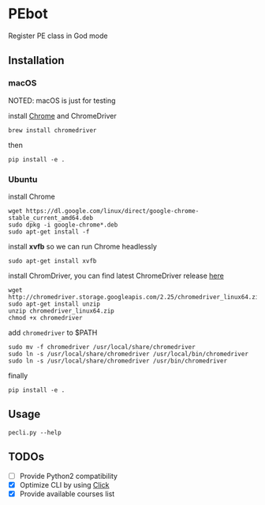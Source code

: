 # PEbot
Register PE class in God mode
## Installation
### macOS
NOTED: macOS is just for testing

install [Chrome](https://www.google.com/chrome/browser/desktop/index.html) and ChromeDriver

```
brew install chromedriver
```

then

```
pip install -e .
```
### Ubuntu
install Chrome

```
wget https://dl.google.com/linux/direct/google-chrome-stable_current_amd64.deb
sudo dpkg -i google-chrome*.deb
sudo apt-get install -f
```

install **xvfb** so we can run Chrome headlessly

```
sudo apt-get install xvfb
```

install ChromDriver, you can find latest ChromeDriver release [here](https://sites.google.com/a/chromium.org/chromedriver/downloads)

```
wget http://chromedriver.storage.googleapis.com/2.25/chromedriver_linux64.zip
sudo apt-get install unzip
unzip chromedriver_linux64.zip
chmod +x chromedriver
```

add ```chromedriver``` to $PATH

```
sudo mv -f chromedriver /usr/local/share/chromedriver
sudo ln -s /usr/local/share/chromedriver /usr/local/bin/chromedriver
sudo ln -s /usr/local/share/chromedriver /usr/bin/chromedriver
```

finally

```
pip install -e .
```
## Usage

```
pecli.py --help
```

## TODOs
- [ ] Provide Python2 compatibility 
- [x] Optimize CLI by using [Click](http://click.pocoo.org/5/)
- [x] Provide available courses list
